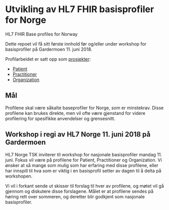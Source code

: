 # Utvikling av HL7 FHIR basisprofiler for Norge
HL7 FHIR Base profiles for Norway

Dette repoet vil få sitt første innhold før og/eller under workshop for basisprofiler på Gardermoen 11. juni 2018. 

Profilarbeidet er satt opp som [prosjekter](https://github.com/HL7Norway/baseprofiles/projects):

- [Patient](https://github.com/HL7Norway/baseprofiles/projects/1)
- [Practitioner](https://github.com/HL7Norway/baseprofiles/projects/3)
- [Organization](https://github.com/HL7Norway/baseprofiles/projects/2)

## Mål

Profilene skal være såkalte baseprofiler for Norge, som er minstekrav. Disse profilene kan brukes direkte, men vil ofte være gjenstand for videre profilering for spesifikke anvendelser og grensesnitt. 

## Workshop i regi av HL7 Norge 11. juni 2018 på Gardermoen

HL7 Norge TSK inviterer til workshop for nasjonale basisprofiler mandag 11. juni. Fokus vil være på profilene for Patient, Practitioner og Organization. Vi ønsker at så mange som mulig som har erfaring med disse profilene, eller har innspill til hva som er viktig i en basisprofil setter av dagen til å delta på workshopen.

Vi vil i forkant sende ut skisser til forslag til hver av profilene, og møtet vil gå gjennom og diskutere disse forslagene. Målet er at profilene sendes på høring rett over sommeren, og deretter blir godkjent som nasjonale basisprofiler.
